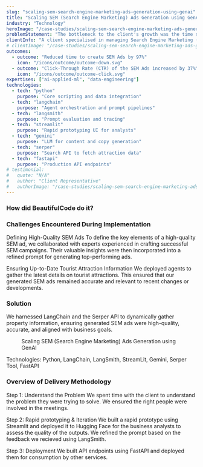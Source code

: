 ```yaml
---
slug: "scaling-sem-search-engine-marketing-ads-generation-using-genai"
title: "Scaling SEM (Search Engine Marketing) Ads Generation using GenAI"
industry: "Technology"
heroImage: "/case-studies/scaling-sem-search-engine-marketing-ads-generation-using-genai/hero-image.svg"
problemStatement: "The bottleneck to the client's growth was the time spent by Business Analysts manually creating high-quality SEM ads."
clientInfo: "A client specialised in managing Search Engine Marketing (SEM) campaigns for tourist attractions."
# clientImage: "/case-studies/scaling-sem-search-engine-marketing-ads-generation-using-genai/client-logo.svg"
outcomes:
  - outcome: "Reduced time to create SEM Ads by 97%"
    icon: "/icons/outcome/outcome-down.svg"
  - outcome: "Click-Through Rate (CTR) of the SEM Ads increased by 37%"
    icon: "/icons/outcome/outcome-click.svg"
expertises: ["ai-applied-ml", "data-engineering"]
technologies:
  - tech: "python"
    purpose: "Core scripting and data integration"
  - tech: "langchain"
    purpose: "Agent orchestration and prompt pipelines"
  - tech: "langsmith"
    purpose: "Prompt evaluation and tracing"
  - tech: "streamlit"
    purpose: "Rapid prototyping UI for analysts"
  - tech: "gemini"
    purpose: "LLM for content and copy generation"
  - tech: "serper"
    purpose: "Search API to fetch attraction data"
  - tech: "fastapi"
    purpose: "Production API endpoints"
# testimonial:
#   quote: "N/A"
#   author: "Client Representative"
#   authorImage: "/case-studies/scaling-sem-search-engine-marketing-ads-generation-using-genai/client-author.svg"
---
```




### How did BeautifulCode do it?

### Challenges Encountered During Implementation
Defining High-Quality SEM Ads
To define the key elements of a high-quality SEM ad, we collaborated with experts experienced in crafting successful SEM campaigns. Their valuable insights were then incorporated into a refined prompt for generating top-performing ads.






Ensuring Up-to-Date Tourist Attraction Information
We deployed agents to gather the latest details on tourist attractions. This ensured that our generated SEM ads remained accurate and relevant to recent changes or developments.

### Solution
We harnessed LangChain and the Serper API to dynamically gather property information, ensuring generated SEM ads were high-quality, accurate, and aligned with business goals.

<figure>
  <img src="" alt="" />
  <figcaption>
    Scaling SEM (Search Engine Marketing) Ads Generation using GenAI
  </figcaption>
</figure>

Technologies: Python, LangChain, LangSmith, StreamLit, Gemini, Serper Tool, FastAPI

### Overview of Delivery Methodology
Step 1: Understand the Problem
We spent time with the client to understand the problem they were trying to solve. We ensured the right people were involved in the meetings.

Step 2: Rapid prototyping & Iteration
We built a rapid prototype using Streamlit and deployed it to Hugging Face for the business analysts to assess the quality of the outputs. We refined the prompt based on the feedback we recieved using LangSmith.

Step 3: Deployment
We built API endpoints using FastAPI and deployed them for consumption by other services.

